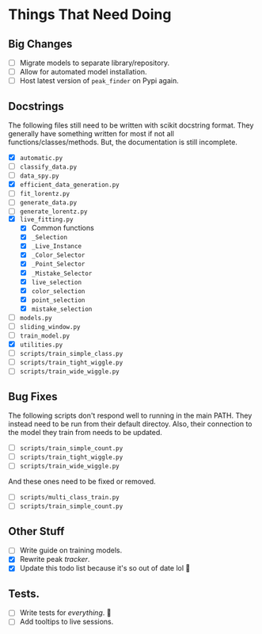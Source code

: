 # Things That Need Doing


## Big Changes
- [ ] Migrate models to separate library/repository.
- [ ] Allow for automated model installation.
- [ ] Host latest version of `peak_finder` on Pypi again.
## Docstrings

The following files still need to be written with scikit docstring format. They generally have something written for most if not all functions/classes/methods. But, the documentation is still incomplete.
 - [x] `automatic.py`
 - [ ] `classify_data.py`
 - [ ] `data_spy.py`
 - [x] `efficient_data_generation.py`
 - [ ] `fit_lorentz.py`
 - [ ] `generate_data.py`
 - [ ] `generate_lorentz.py`
 - [x] `live_fitting.py`
    - [x] Common functions
    - [x] `_Selection`
    - [x] `_Live_Instance`
    - [x] `_Color_Selector`
    - [x] `_Point_Selector`
    - [x] `_Mistake_Selector`
    - [x] `live_selection`
    - [x] `color_selection`
    - [x] `point_selection`
    - [x] `mistake_selection`
 - [ ] `models.py`
 - [ ] `sliding_window.py`
 - [ ] `train_model.py`
 - [x] `utilities.py`
 - [ ] `scripts/train_simple_class.py`
 - [ ] `scripts/train_tight_wiggle.py`
 - [ ] `scripts/train_wide_wiggle.py`

 ## Bug Fixes

 The following scripts don't respond well to running in the main PATH. They instead need to be run from their default directoy. Also, their connection to the model they train from needs to be updated.
 - [ ] `scripts/train_simple_count.py`
 - [ ] `scripts/train_tight_wiggle.py`
 - [ ] `scripts/train_wide_wiggle.py`

 And these ones need to be fixed or removed.
 - [ ] `scripts/multi_class_train.py`
 - [ ] `scripts/train_simple_count.py`

 ## Other Stuff
 - [ ] Write guide on training models.
 - [x] Rewrite peak _tracker_.
 - [x] Update this todo list because it's so out of date lol 🙁

## Tests.
 - [ ] Write tests for _everything_. 🙁
 - [ ] Add tooltips to live sessions.